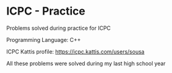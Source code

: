# ICPC - Practice
Problems solved during practice for ICPC

Programming Language: C++

ICPC Kattis profile: https://icpc.kattis.com/users/sousa

All these problems were solved during my last high school year
 

